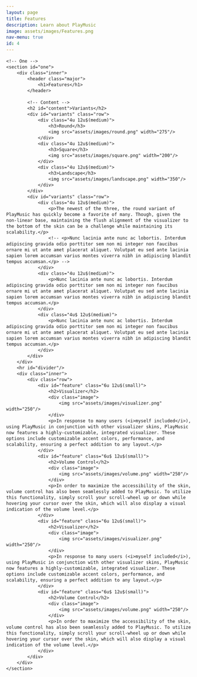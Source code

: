 ```yaml
---
layout: page
title: Features
description: Learn about PlayMusic
image: assets/images/Features.png
nav-menu: true
id: 4
---
```


<!-- Main -->
<div id="main" class="alt">

	<!-- One -->
	<section id="one">
		<div class="inner">
			<header class="major">
				<h1>Features</h1>
			</header>

			<!-- Content -->
			<h2 id="content">Variants</h2>
			<div id="variants" class="row">
				<div class="4u 12u$(medium)">
					<h3>Round</h3>
					<img src="assets/images/round.png" width="275"/>
				</div>
				<div class="4u 12u$(medium)">
					<h3>Square</h3>
					<img src="assets/images/square.png" width="200"/>
				</div>
				<div class="4u 12u$(medium)">
					<h3>Landscape</h3>
					<img src="assets/images/landscape.png" width="350"/>
				</div>
			</div>
			<div id="variants" class="row">
				<div class="4u 12u$(medium)">
					<p>The newest of the three, the round variant of PlayMusic has quickly become a favorite of many. Though, given the non-linear base, maintaining the flush alignment of the visualizer to the bottom of the skin can be a challenge while maintaining its scalability.</p>
					<!-- <p>Nunc lacinia ante nunc ac lobortis. Interdum adipiscing gravida odio porttitor sem non mi integer non faucibus ornare mi ut ante amet placerat aliquet. Volutpat eu sed ante lacinia sapien lorem accumsan varius montes viverra nibh in adipiscing blandit tempus accumsan.</p> -->
				</div>
				<div class="4u 12u$(medium)">
					<p>Nunc lacinia ante nunc ac lobortis. Interdum adipiscing gravida odio porttitor sem non mi integer non faucibus ornare mi ut ante amet placerat aliquet. Volutpat eu sed ante lacinia sapien lorem accumsan varius montes viverra nibh in adipiscing blandit tempus accumsan.</p>
				</div>
				<div class="4u$ 12u$(medium)">
					<p>Nunc lacinia ante nunc ac lobortis. Interdum adipiscing gravida odio porttitor sem non mi integer non faucibus ornare mi ut ante amet placerat aliquet. Volutpat eu sed ante lacinia sapien lorem accumsan varius montes viverra nibh in adipiscing blandit tempus accumsan.</p>
				</div>
			</div>
		</div>
		<hr id="divider"/>
		<div class="inner">
			<div class="row">
				<div id="feature" class="6u 12u$(small)">
					<h2>Visualizer</h2>
					<div class="image">
						<img src="assets/images/visualizer.png" width="250"/>
					</div>
					<p>In response to many users (<i>myself included</i>), using PlayMusic in conjunction with other visualizer skins, PlayMusic now features a highly-customizable, integrated visualizer. These options include customizable accent colors, performance, and scalability, ensuring a perfect addition to any layout.</p>
				</div>
				<div id="feature" class="6u$ 12u$(small)">
					<h2>Volume Control</h2>
					<div class="image">
						<img src="assets/images/volume.png" width="250"/>
					</div>
					<p>In order to maximize the accessibility of the skin, volume control has also been seamlessly added to PlayMusic. To utilize this functionality, simply scroll your scroll-wheel up or down while hovering your cursor over the skin, which will also display a visual indication of the volume level.</p>
				</div>
				<div id="feature" class="6u 12u$(small)">
					<h2>Visualizer</h2>
					<div class="image">
						<img src="assets/images/visualizer.png" width="250"/>
					</div>
					<p>In response to many users (<i>myself included</i>), using PlayMusic in conjunction with other visualizer skins, PlayMusic now features a highly-customizable, integrated visualizer. These options include customizable accent colors, performance, and scalability, ensuring a perfect addition to any layout.</p>
				</div>
				<div id="feature" class="6u$ 12u$(small)">
					<h2>Volume Control</h2>
					<div class="image">
						<img src="assets/images/volume.png" width="250"/>
					</div>
					<p>In order to maximize the accessibility of the skin, volume control has also been seamlessly added to PlayMusic. To utilize this functionality, simply scroll your scroll-wheel up or down while hovering your cursor over the skin, which will also display a visual indication of the volume level.</p>
				</div>
			</div>
		</div>
	</section>
</div>
